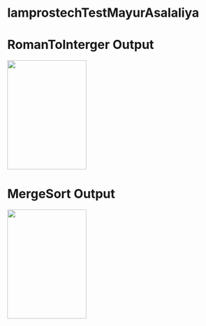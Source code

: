 # lamprostechTestMayurAsalaliya

<h1>RomanToInterger Output</h1>

<img src="https://user-images.githubusercontent.com/72246606/209791738-d2fd6161-fd28-4558-a166-cb830f6d104e.png" height="250px" width="60%" />

<h1>MergeSort Output</h1>
<img src="https://user-images.githubusercontent.com/72246606/209795954-69527c71-7dd2-4b40-b92b-fd8d829f94bc.png" height="250px" width="60%" />
